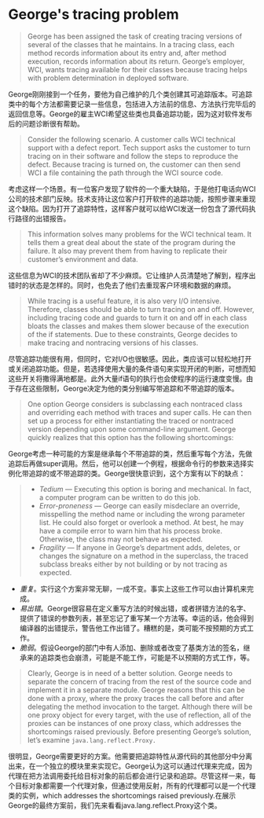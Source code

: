 # George's tracing problem

> George has been assigned the task of creating tracing versions of several of the classes that he maintains. In a tracing class, each method records information about its entry and, after method execution, records information about its return. George’s employer, WCI, wants tracing available for their classes because tracing helps with problem determination in deployed software.

George刚刚接到一个任务，要他为自己维护的几个类创建其可追踪版本。可追踪类中的每个方法都需要记录一些信息，包括进入方法前的信息、方法执行完毕后的返回信息等。George的雇主WCI希望这些类也具备追踪功能，因为这对软件发布后的问题诊断很有帮助。

> Consider the following scenario. A customer calls WCI technical support with a defect report. Tech support asks the customer to turn tracing on in their software and follow the steps to reproduce the defect. Because tracing is turned on, the customer can then send WCI a file containing the path through the WCI source code.

考虑这样一个场景。有一位客户发现了软件的一个重大缺陷，于是他打电话向WCI公司的技术部门反映。技术支持让这位客户打开软件的追踪功能，按照步骤来重现这个缺陷。因为打开了追踪特性，这样客户就可以给WCI发送一份包含了源代码执行路径的出错报告。

> This information solves many problems for the WCI technical team. It tells them a great deal about the state of the program during the failure. It also may prevent them from having to replicate their customer’s environment and data.

这些信息为WCI的技术团队省却了不少麻烦。它让维护人员清楚地了解到，程序出错时的状态是怎样的。同时，也免去了他们去重现客户环境和数据的麻烦。

> While tracing is a useful feature, it is also very I/O intensive. Therefore, classes should be able to turn tracing on and off. However, including tracing code and guards to turn it on and off in each class bloats the classes and makes them slower because of the execution of the if statements. Due to these constraints, George decides to make tracing and nontracing versions of his classes.

尽管追踪功能很有用，但同时，它对I/O也很敏感。因此，类应该可以轻松地打开或关闭追踪功能。但是，若选择使用大量的条件语句来实现开闭的判断，可想而知这些开关将撒得满地都是。此外大量if语句的执行也会使程序的运行速度变慢。由于存在这些限制，George决定为他的类分别编写带追踪和不带追踪的版本。

> One option George considers is subclassing each nontraced class and overriding each method with traces and super calls. He can then set up a process for either instantiating the traced or nontraced version depending upon some command-line argument. George quickly realizes that this option has the following shortcomings:

George考虑一种可能的方案是继承每个不带追踪的类，然后重写每个方法，先做追踪后再做super调用。然后，他可以创建一个例程，根据命令行的参数来选择实例化带追踪的或不带追踪的类。George很快意识到，这个方案有以下的缺点：

> * _Tedium_ — Executing this option is boring and mechanical. In fact, a computer program can be written to do this job.
> * _Error-proneness_ — George can easily misdeclare an override, misspelling the method name or including the wrong parameter list. He could also forget or overlook a method. At best, he may have a compile error to warn him that his process broke. Otherwise, the class may not behave as expected.
> * _Fragility_ — If anyone in George’s department adds, deletes, or changes the signature on a method in the superclass, the traced subclass breaks either by not building or by not tracing as expected.

* _重复_。实行这个方案非常无聊，一成不变。事实上这些工作可以由计算机来完成。
* _易出错_。George很容易在定义重写方法的时候出错，或者拼错方法的名字、提供了错误的参数列表，甚至忘记了重写某一个方法等。幸运的话，他会得到编译器的出错提示，警告他工作出错了。糟糕的是，类可能不按预期的方式工作。
* _脆弱_。假设George的部门中有人添加、删除或者改变了基类方法的签名，继承来的追踪类也会崩溃，可能是不能工作，可能是不以预期的方式工作，等。

> Clearly, George is in need of a better solution. George needs to separate the concern of tracing from the rest of the source code and implement it in a separate module. George reasons that this can be done with a proxy, where the proxy traces the call before and after delegating the method invocation to the target. Although there will be one proxy object for every target, with the use of reflection, all of the proxies can be instances of one proxy class, which addresses the shortcomings raised previously. Before presenting George’s solution, let’s examine `java.lang.reflect.Proxy.`

很明显，George需要更好的方案。他需要把追踪特性从源代码的其他部分中分离出来，在一个独立的模块里来实现它。George认为这可以通过代理来完成，因为代理在把方法调用委托给目标对象的前后都会进行记录和追踪。尽管这样一来，每个目标对象都需要一个代理对象，但通过使用反射，所有的代理都可以是一个代理类的实例，which addresses the shortcomings raised previously.在展示George的最终方案前，我们先来看看java.lang.reflect.Proxy这个类。